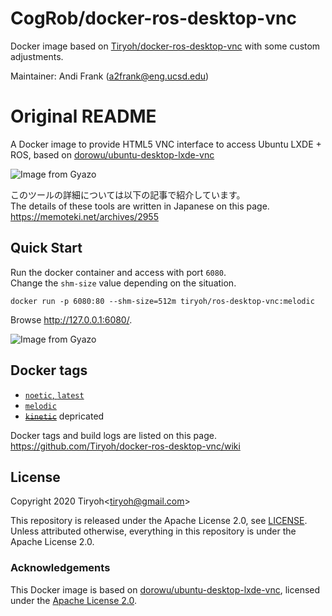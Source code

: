 # CogRob/docker-ros-desktop-vnc

Docker image based on [Tiryoh/docker-ros-desktop-vnc](https://github.com/Tiryoh/docker-ros-desktop-vnc) with some custom adjustments.

Maintainer: Andi Frank (a2frank@eng.ucsd.edu)

# Original README

A Docker image to provide HTML5 VNC interface to access Ubuntu LXDE + ROS, based on [dorowu/ubuntu-desktop-lxde-vnc](https://github.com/fcwu/docker-ubuntu-vnc-desktop)

![Image from Gyazo](https://i.gyazo.com/044eed360f341c2819023a81aa709bd5.gif)

このツールの詳細については以下の記事で紹介しています。  
The details of these tools are written in Japanese on this page.  
https://memoteki.net/archives/2955

## Quick Start

Run the docker container and access with port `6080`.  
Change the `shm-size` value depending on the situation.

```
docker run -p 6080:80 --shm-size=512m tiryoh/ros-desktop-vnc:melodic
```

Browse http://127.0.0.1:6080/.

![Image from Gyazo](https://i.gyazo.com/ab43ab3f6dc10b5186416499e49d0bbe.jpg)

## Docker tags

* [`noetic`, `latest`](https://github.com/Tiryoh/docker-ros-desktop-vnc/blob/master/noetic/Dockerfile)
* [`melodic`](https://github.com/Tiryoh/docker-ros-desktop-vnc/blob/master/melodic/Dockerfile)
* ~~[`kinetic`](https://github.com/Tiryoh/docker-ros-desktop-vnc/blob/master/kinetic/Dockerfile)~~ depricated

Docker tags and build logs are listed on this page.  
https://github.com/Tiryoh/docker-ros-desktop-vnc/wiki

## License

Copyright 2020 Tiryoh\<tiryoh@gmail.com\>

This repository is released under the Apache License 2.0, see [LICENSE](./LICENSE).  
Unless attributed otherwise, everything in this repository is under the Apache License 2.0.

### Acknowledgements

This Docker image is based on [dorowu/ubuntu-desktop-lxde-vnc](https://github.com/fcwu/docker-ubuntu-vnc-desktop), licensed under the [Apache License 2.0](https://github.com/fcwu/docker-ubuntu-vnc-desktop/blob/60f9ae18e71e9fabbfb23f67b212e64ab72c206e/LICENSE).

